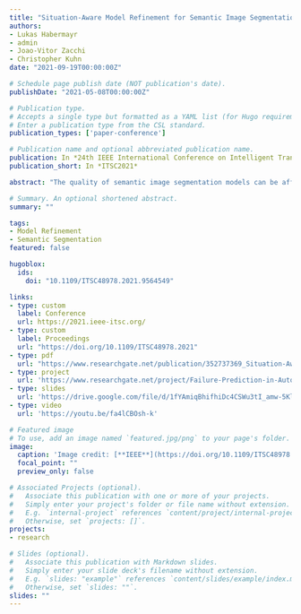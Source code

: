 ```yaml
---
title: "Situation-Aware Model Refinement for Semantic Image Segmentation"
authors:
- Lukas Habermayr
- admin
- Joao-Vitor Zacchi
- Christopher Kuhn
date: "2021-09-19T00:00:00Z"

# Schedule page publish date (NOT publication's date).
publishDate: "2021-05-08T00:00:00Z"

# Publication type.
# Accepts a single type but formatted as a YAML list (for Hugo requirements).
# Enter a publication type from the CSL standard.
publication_types: ['paper-conference']

# Publication name and optional abbreviated publication name.
publication: In *24th IEEE International Conference on Intelligent Transportation*
publication_short: In *ITSC2021*

abstract: "The quality of semantic image segmentation models can be affected by external factors such as weather or daytime. Those factors can lead to safety-critical mistakes. In this work, we propose a systematic approach to detect and alleviate such weaknesses of semantic segmentation models. We systematically evaluate a semantic segmentation model under different external factors and analyze which factors have the largest impact on the performance. Then, we collect new training data under the most harmful external factors and fine-tune the model. We use the CARLA simulator to obtain driving data under various environment settings. We deploy a state-of-the-art semantic segmentation model in two distinct driving environments. Then, we use the proposed process to detect which external factors affect model performance the most. We collect new training data under those factors and fine-tune the model. The proposed approach outperforms collecting the same amount of random additional data by up to 10.6%. Our results show the benefit of using an iterative refinement approach as opposed to merely collecting larger data sets. Finally, we use the knowledge about which factors affect performance the most to train a simple decision tree classifier to predict the model's performance given the current external factors. Problematic environments can be detected at an average accuracy of 87.5%."

# Summary. An optional shortened abstract.
summary: ""

tags:
- Model Refinement
- Semantic Segmentation
featured: false

hugoblox:
  ids:
    doi: "10.1109/ITSC48978.2021.9564549"

links:
- type: custom
  label: Conference
  url: https://2021.ieee-itsc.org/
- type: custom
  label: Proceedings
  url: "https://doi.org/10.1109/ITSC48978.2021"
- type: pdf
  url: "https://www.researchgate.net/publication/352737369_Situation-Aware_Model_Refinement_for_Semantic_Image_Segmentation"
- type: project
  url: 'https://www.researchgate.net/project/Failure-Prediction-in-Autonomous-Driving'
- type: slides
  url: 'https://drive.google.com/file/d/1fYAmiqBhifhiDc4CSWu3tI_amw-5KlKb/view'
- type: video
  url: 'https://youtu.be/fa4lCBOsh-k'

# Featured image
# To use, add an image named `featured.jpg/png` to your page's folder.
image:
  caption: 'Image credit: [**IEEE**](https://doi.org/10.1109/ITSC48978.2021.9564549)'
  focal_point: ""
  preview_only: false

# Associated Projects (optional).
#   Associate this publication with one or more of your projects.
#   Simply enter your project's folder or file name without extension.
#   E.g. `internal-project` references `content/project/internal-project/index.md`.
#   Otherwise, set `projects: []`.
projects:
- research

# Slides (optional).
#   Associate this publication with Markdown slides.
#   Simply enter your slide deck's filename without extension.
#   E.g. `slides: "example"` references `content/slides/example/index.md`.
#   Otherwise, set `slides: ""`.
slides: ""
---
```

